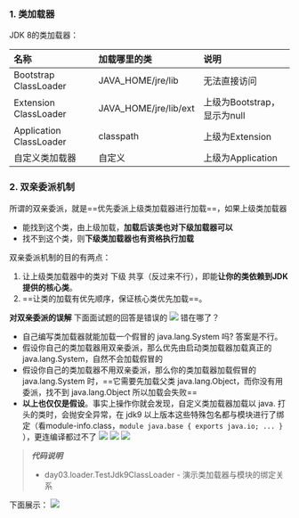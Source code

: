 ### 1. 类加载器
JDK 8的类加载器：

|名称 | 加载哪里的类 | 说明 |
|:---|:---|:---|
| Bootstrap ClassLoader |JAVA_HOME/jre/lib| 无法直接访问
| Extension ClassLoader | JAVA_HOME/jre/lib/ext | 上级为Bootstrap，显示为null |
|Application ClassLoader | classpath| 上级为Extension |
| 自定义类加载器 | 自定义 | 上级为Application

### 2. 双亲委派机制
所谓的双亲委派，就是==优先委派上级类加载器进行加载==，如果上级类加载器
- 能找到这个类，由上级加载，**加载后该类也对下级加载器可以**
- 找不到这个类，则**下级类加载器也有资格执行加载**

双亲委派机制的目的有两点：
1. 让上级类加载器中的类对 下级 共享（反过来不行），即能**让你的类依赖到JDK提供的核心类**。
2. ==让类的加载有优先顺序，保证核心类优先加载==。


**对双亲委派的误解**
下面面试题的回答是错误的
![](https://image-1307616428.cos.ap-beijing.myqcloud.com/Obsidian/202303251657214.png)
错在哪了？
* 自己编写类加载器就能加载一个假冒的 java.lang.System 吗? 答案是不行。
* 假设你自己的类加载器用双亲委派，那么优先由启动类加载器加载真正的 java.lang.System，自然不会加载假冒的
* 假设你自己的类加载器不用双亲委派，那么你的类加载器加载假冒的 java.lang.System 时，==它需要先加载父类 java.lang.Object，而你没有用委派，找不到 java.lang.Object 所以加载会失败==
* **以上也仅仅是假设**。事实上操作你就会发现，自定义类加载器加载以 java. 打头的类时，会抛安全异常，在 jdk9 以上版本这些特殊包名都与模块进行了绑定（看module-info.class，`module java.base { exports java.io; ... }` ），更连编译都过不了
	![](https://image-1307616428.cos.ap-beijing.myqcloud.com/Obsidian/202303251723212.png)
	![](https://image-1307616428.cos.ap-beijing.myqcloud.com/Obsidian/202303251725149.png)
	![](https://image-1307616428.cos.ap-beijing.myqcloud.com/Obsidian/202303251726263.png)

>***代码说明***
>* day03.loader.TestJdk9ClassLoader - 演示类加载器与模块的绑定关系

下面展示：
![](https://image-1307616428.cos.ap-beijing.myqcloud.com/Obsidian/202303251727271.png)
